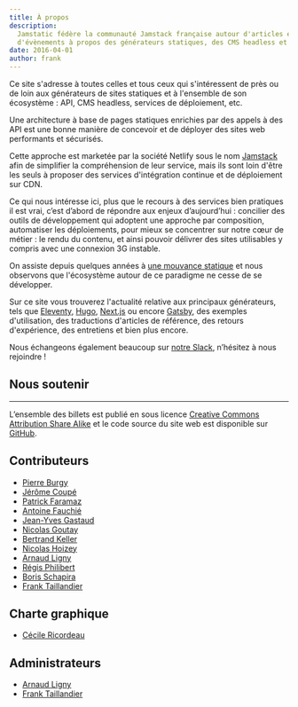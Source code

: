 ```yaml
---
title: À propos
description:
  Jamstatic fédère la communauté Jamstack française autour d'articles et
  d'évènements à propos des générateurs statiques, des CMS headless et des API tierces.
date: 2016-04-01
author: frank
---
```


Ce site s'adresse à toutes celles et tous ceux qui s'intéressent de près ou de loin aux générateurs de sites statiques et à l'ensemble de son écosystème : API, CMS headless, services de déploiement, etc.

Une architecture à base de pages statiques enrichies par des appels à des API est une bonne manière de concevoir et de déployer des sites web performants et sécurisés.

Cette approche est marketée par la société Netlify sous le nom [Jamstack](page:post/5-raisons-de-tester-la-jamstack) afin de simplifier la compréhension de leur service, mais ils sont loin d'être les seuls à proposer des services d'intégration continue et de déploiement sur CDN.

Ce qui nous intéresse ici, plus que le recours à des services bien pratiques il est vrai, c’est d’abord de répondre aux enjeux d’aujourd’hui : concilier des outils de développement qui adoptent une approche par composition, automatiser les déploiements, pour mieux se concentrer sur notre cœur de métier : le rendu du contenu, et ainsi pouvoir délivrer des sites utilisables y compris avec une connexion 3G instable.

On assiste depuis quelques années à [une mouvance statique](https://frank.taillandier.me/2016/03/08/les-gestionnaires-de-contenu-statique/) et nous observons que l'écosystème autour de ce paradigme ne cesse de se développer.

Sur ce site vous trouverez l'actualité relative aux principaux générateurs, tels que [Eleventy](/categories/eleventy/ "Catégorie Eleventy"), [Hugo](/categories/hugo/ "Catégorie Hugo"), [Next.js](/categories/nextjs/ "Catégorie Next.js") ou encore [Gatsby](/categories/gatsby/ "Catégorie Gatsby"), des exemples d'utilisation, des traductions d'articles de référence, des retours d'expérience, des entretiens et bien plus encore.

Nous échangeons également beaucoup sur [notre Slack](https://jamstatic.fr/slack), n’hésitez à nous rejoindre !

## Nous soutenir

<script src='https://opencollective.com/jamstatic/banner.js'></script>

---

L’ensemble des billets est publié en sous licence [Creative Commons Attribution Share Alike](https://creativecommons.org/licenses/by-sa/4.0/) et le code source du site web est disponible sur [GitHub](https://github.com/jamstatic/jamstatic-fr).

## Contributeurs

- [Pierre Burgy](https://strapi.io)
- [Jérôme Coupé](https://www.webstoemp.com)
- [Patrick Faramaz](https://www.goodmotion.fr)
- [Antoine Fauchié](https://www.quaternum.net)
- [Jean-Yves Gastaud](https://gastaud.io)
- [Nicolas Goutay](https://phacks.dev)
- [Bertrand Keller](https://bertrandkeller.info)
- [Nicolas Hoizey](https://nicolas-hoizey.com)
- [Arnaud Ligny](https://arnaudligny.fr)
- [Régis Philibert](https://regisphilibert.com/fr/)
- [Boris Schapira](https://boris.schapira.dev)
- [Frank Taillandier](https://frank.taillandier.me)

## Charte graphique

- [Cécile Ricordeau](https://www.cecillie.fr)

## Administrateurs

- [Arnaud Ligny](https://arnaudligny.fr)
- [Frank Taillandier](https://frank.taillandier.me)
